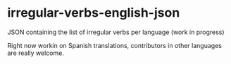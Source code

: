 # irregular-verbs-english-json
JSON containing the list of irregular verbs per language (work in progress)

Right now workin on Spanish translations, contributors in other languages are really welcome.
